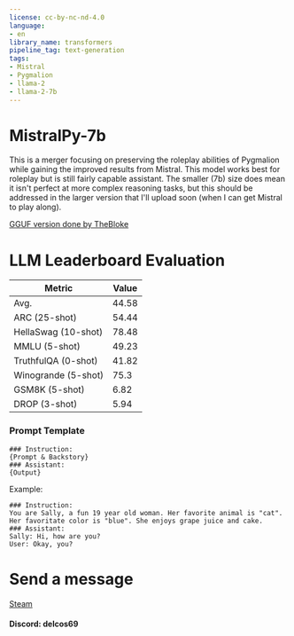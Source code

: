 ```yaml
---
license: cc-by-nc-nd-4.0
language:
- en
library_name: transformers
pipeline_tag: text-generation
tags:
- Mistral
- Pygmalion
- llama-2
- llama-2-7b
---
```



# MistralPy-7b

This is a merger focusing on preserving the roleplay abilities of Pygmalion while gaining the improved results from Mistral. This model works best for roleplay but is still fairly capable assistant. The smaller (7b) size does mean it isn't perfect at more complex reasoning tasks, but this should be addressed in the larger version that I'll upload soon (when I can get Mistral to play along).

[GGUF version done by TheBloke](https://huggingface.co/TheBloke/Mistral-Pygmalion-7B-GGUF)



# LLM Leaderboard Evaluation

| Metric                | Value                     |
|-----------------------|---------------------------|
| Avg.                  | 44.58   |
| ARC (25-shot)         | 54.44          |
| HellaSwag (10-shot)   | 78.48    |
| MMLU (5-shot)         | 49.23         |
| TruthfulQA (0-shot)   | 41.82   |
| Winogrande (5-shot)   | 75.3   |
| GSM8K (5-shot)        | 6.82        |
| DROP (3-shot)         | 5.94         |


### Prompt Template
```
### Instruction:
{Prompt & Backstory}
### Assistant:
{Output}
```
Example:

```
### Instruction:
You are Sally, a fun 19 year old woman. Her favorite animal is "cat". Her favoritate color is "blue". She enjoys grape juice and cake.
### Assistant:
Sally: Hi, how are you?
User: Okay, you?
```

# Send a message
[Steam](https://steamcommunity.com/id/delcos/)
#### Discord: delcos69